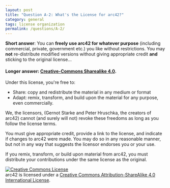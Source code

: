 ```yaml
---
layout: post
title: "Question A-2: What's the License for arc42?"
category: general
tags: license organization
permalink: /questions/A-2/
---
```


**Short answer**: You can **freely use arc42 for whatever purpose** (including commercial, private, government etc.) you like without restrictions. You may **not** re-distribute modified versions without giving appropriate credit **and** sticking to the original license...

#### Longer answer: [**Creative-Commons Sharealike 4.0**](https://creativecommons.org/licenses/by-sa/4.0/).

Under this license, you're free to:

* Share: copy and redistribute the material in any medium or format
* Adapt: remix, transform, and build upon the material for any purpose, even commercially.

We, the licensors, (Gernot Starke and Peter Hruschka, the creators of arc42)
cannot (and surely will not) revoke these freedoms as long as you follow the license terms.

You must give appropriate credit, provide a link to the license, and indicate if changes to arc42 were made. You may do so in any reasonable manner, but not in any way that suggests the licensor endorses you or your use.

If you remix, transform, or build upon material from arc42, you must distribute your contributions under the same license as the original.

<a rel="license" href="https://creativecommons.org/licenses/by-sa/4.0/"><img alt="Creative Commons License" style="border-width:0" src="https://i.creativecommons.org/l/by-sa/4.0/88x31.png" /></a><br />arc42 is licensed under a <a rel="license" href="https://creativecommons.org/licenses/by-sa/4.0/">Creative Commons Attribution-ShareAlike 4.0 International License</a>.
